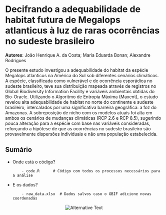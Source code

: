 # Decifrando a adequabilidade de habitat futura de Megalops atlanticus à luz de raras ocorrências no sudeste brasileiro

**Autores**: João Henrique A. da Costa; Maria Eduarda Bonan; Alexandre Rodrigues

O presente estudo investigou a adequabilidade do habitat da espécie Megalops atlanticus na América do Sul sob diferentes cenários climáticos. A espécie, classificada como vulnerável e de ocorrência esporádica no sudeste brasileiro, teve sua distribuição mapeada através de registros no Global Biodiversity Information Facility e variáveis ambientais obtidas do Bio-Oracle. Utilizando o Algoritmo de Entropia Máxima (Maxent), o estudo revelou alta adequabilidade de habitat no norte do continente e sudeste brasileiro, intercalados por uma significativa barreira geográfica: a foz do Amazonas. A sobreposição de nicho com os modelos atuais foi alta em ambos os cenários de mudanças climáticas (RCP 2.6 e RCP 8.5), sugerindo pouca alteração para a espécie com base nas variáveis consideradas, reforçando a hipótese de que as ocorrências no sudeste brasileiro são provavelmente dispersões individuais e não uma população estabelecida.


## Sumário

- Onde está o código?

          - code.R      # Código com todos os processos necessários para a análise

- E os dados?

          - raw_data.xlsx  # Dados salvos caso o GBIF adicione novas coordenadas

<p align="center">
  <img src="https://upload.wikimedia.org/wikipedia/commons/thumb/e/e2/Tarpon3.JPG/560px-Tarpon3.JPG" alt="Alternative Text"/>
</p>

